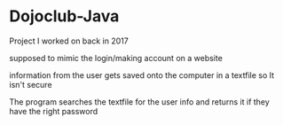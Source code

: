 # Dojoclub-Java

Project I worked on back in 2017

supposed to mimic the login/making account on a website

information from the user gets saved onto the computer in a textfile so It isn't secure

The program searches the textfile for the user info and returns it if they have the right password
